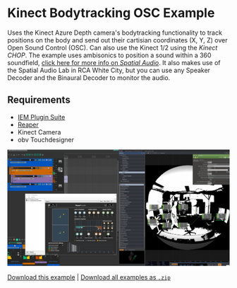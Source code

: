 # Kinect Bodytracking OSC Example

Uses the Kinect Azure Depth camera's bodytracking functionality to track positions on the body and send out their cartisian coordinates (X, Y, Z) over Open Sound Control (OSC).
Can also use the Kinect 1/2 using the *Kinect CHOP*.
The example uses ambisonics to position a sound within a 360 soundfield, [click here for more info on *Spatial Audio*](https://github.com/XRRCA/SpatLab/wiki).
It also makes use of the Spatial Audio Lab in RCA White City, but you can use any Speaker Decoder and the Binaural Decoder to monitor the audio.

## Requirements

+ [IEM Plugin Suite](https://plugins.iem.at/)
+ [Reaper](https://www.reaper.fm/)
+ Kinect Camera
+ obv Touchdesigner

![Alt text](kinect-bodytracking-osc.gif)

[Download this example](https://github.com/trencrumb/CreativeCoding/raw/main/touchdesigner/kinect-bodytracking-osc/kinect-bodytracking-osc.zip) | [Download all examples as `.zip`](https://github.com/XRRCA/CreativeCoding/archive/refs/heads/main.zip)
